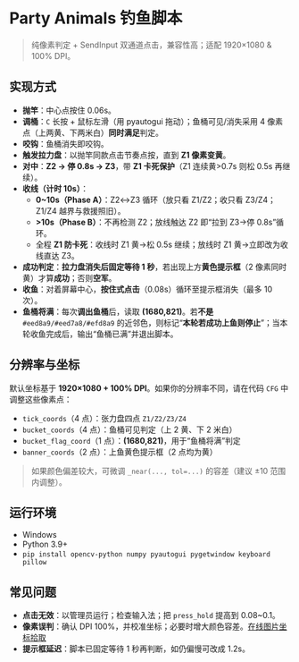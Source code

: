 # Party Animals 钓鱼脚本

> 纯像素判定 + SendInput 双通道点击，兼容性高；适配 1920×1080 & 100% DPI。

## 实现方式
- **抛竿**：中心点按住 0.06s。
- **调桶**：`C` 长按 + 鼠标左滑（用 pyautogui 拖动）；鱼桶可见/消失采用 4 像素点（上两黄、下两米白）**同时满足**判定。
- **咬钩**：鱼桶消失即咬钩。
- **触发拉力盘**：以抛竿同款点击节奏点按，直到 **Z1 像素变黄**。
- **对中**：**Z2 → 停 0.8s → Z3**，带 **Z1 卡死保护**（Z1 连续黄>0.7s 则松 0.5s 再继续）。
- **收线（计时 10s）**：
  - **0~10s（Phase A）**：Z2↔Z3 循环（放只看 Z1/Z2；收只看 Z3/Z4；Z1/Z4 越界与救援照旧）。
  - **>10s（Phase B）**：不再检测 Z2；放线触达 Z2 即“拉到 Z3→停 0.8s”循环。
  - 全程 **Z1 防卡死**：收线时 Z1 黄→松 0.5s 继续；放线时 Z1 黄→立即改为收线直达 Z3。
- **成功判定**：**拉力盘消失后固定等待 1 秒**，若出现上方**黄色提示框**（2 像素同时黄）才算**成功**；否则**空军**。
- **收鱼**：对着屏幕中心，**按住式点击**（0.08s）循环至提示框消失（最多 10 次）。
- **鱼桶将满**：每次**调出鱼桶**后，读取 **(1680,821)**。若**不是** `#eed8a9/#eed7a8/#efd8a9` 的近邻色，则标记“**本轮若成功上鱼则停止**”；当本轮收鱼完成后，输出“鱼桶已满”并退出脚本。

## 分辨率与坐标
默认坐标基于 **1920×1080 + 100% DPI**。如果你的分辨率不同，请在代码 `CFG` 中调整这些像素点：
- `tick_coords`（4 点）：张力盘四点 `Z1/Z2/Z3/Z4`
- `bucket_coords`（4 点）：鱼桶可见判定（上 2 黄、下 2 米白）
- `bucket_flag_coord`（1 点）：**(1680,821)**，用于“鱼桶将满”判定
- `banner_coords`（2 点）：上鱼黄色提示框（2 点均为黄）
> 如果颜色偏差较大，可微调 `_near(..., tol=...)` 的容差（建议 ±10 范围内调整）。

## 运行环境
- Windows 
- Python 3.9+  
- `pip install opencv-python numpy pyautogui pygetwindow keyboard pillow`

## 常见问题
- **点击无效**：以管理员运行；检查输入法；把 `press_hold` 提高到 0.08~0.1。
- **像素误判**：确认 DPI 100%，并校准坐标；必要时增大颜色容差。[在线图片坐标拾取](https://www.lddgo.net/image/coordinate-pick)
- **提示框延迟**：脚本已固定等待 1 秒再判断，如仍偏慢可改成 1.2s。
